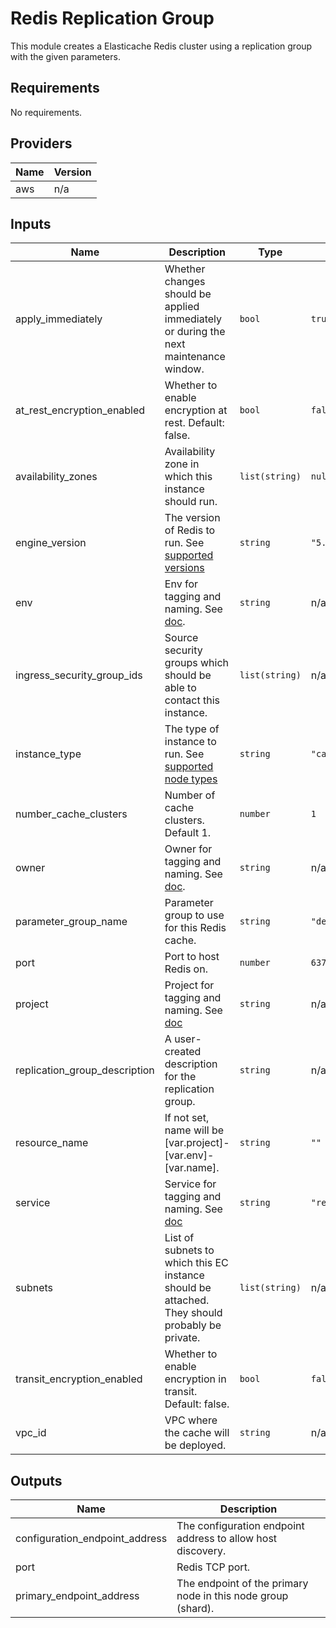 # Redis Replication Group

This module creates a Elasticache Redis cluster using
a replication group with the given parameters.

<!-- START -->
## Requirements

No requirements.

## Providers

| Name | Version |
|------|---------|
| aws | n/a |

## Inputs

| Name | Description | Type | Default | Required |
|------|-------------|------|---------|:--------:|
| apply\_immediately | Whether changes should be applied immediately or during the next maintenance window. | `bool` | `true` | no |
| at\_rest\_encryption\_enabled | Whether to enable encryption at rest. Default: false. | `bool` | `false` | no |
| availability\_zones | Availability zone in which this instance should run. | `list(string)` | `null` | no |
| engine\_version | The version of Redis to run. See [supported versions](https://docs.aws.amazon.com/AmazonElastiCache/latest/red-ug/supported-engine-versions.html) | `string` | `"5.0.5"` | no |
| env | Env for tagging and naming. See [doc](../README.md#consistent-tagging). | `string` | n/a | yes |
| ingress\_security\_group\_ids | Source security groups which should be able to contact this instance. | `list(string)` | n/a | yes |
| instance\_type | The type of instance to run. See [supported node types](https://docs.aws.amazon.com/AmazonElastiCache/latest/red-ug/CacheNodes.SupportedTypes.html) | `string` | `"cache.m5.large"` | no |
| number\_cache\_clusters | Number of cache clusters. Default 1. | `number` | `1` | no |
| owner | Owner for tagging and naming. See [doc](../README.md#consistent-tagging). | `string` | n/a | yes |
| parameter\_group\_name | Parameter group to use for this Redis cache. | `string` | `"default.redis5.0"` | no |
| port | Port to host Redis on. | `number` | `6379` | no |
| project | Project for tagging and naming. See [doc](../README.md#consistent-tagging) | `string` | n/a | yes |
| replication\_group\_description | A user-created description for the replication group. | `string` | n/a | yes |
| resource\_name | If not set, name will be [var.project]-[var.env]-[var.name]. | `string` | `""` | no |
| service | Service for tagging and naming. See [doc](../README.md#consistent-tagging) | `string` | `"redis"` | no |
| subnets | List of subnets to which this EC instance should be attached. They should probably be private. | `list(string)` | n/a | yes |
| transit\_encryption\_enabled | Whether to enable encryption in transit. Default: false. | `bool` | `false` | no |
| vpc\_id | VPC where the cache will be deployed. | `string` | n/a | yes |

## Outputs

| Name | Description |
|------|-------------|
| configuration\_endpoint\_address | The configuration endpoint address to allow host discovery. |
| port | Redis TCP port. |
| primary\_endpoint\_address | The endpoint of the primary node in this node group (shard). |

<!-- END -->
